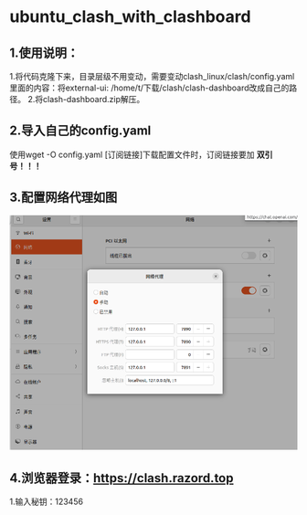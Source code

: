 # ubuntu_clash_with_clashboard
## 1.使用说明：
1.将代码克隆下来，目录层级不用变动，需要变动clash_linux/clash/config.yaml里面的内容：将external-ui: /home/t/下载/clash/clash-dashboard改成自己的路径。
2.将clash-dashboard.zip解压。
## 2.导入自己的config.yaml
使用wget -O config.yaml [订阅链接]下载配置文件时，订阅链接要加 **双引号！！！**
## 3.配置网络代理如图
![net config](https://github.com/tyl2102003/ubuntu_clash_with_clashboard/blob/main/picture/net_config.png?raw=true)
## 4.浏览器登录：https://clash.razord.top
1.输入秘钥：123456



